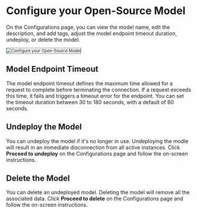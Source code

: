 # Configure your Open-Source Model


On the Configurations page, you can view the model name, edit the description, and add tags, adjust the model endpoint timeout duration, undeploy, or delete the model.

<img src="../images/configure-open-source-model.png" alt="Configure your Open-Source Model " title="Configure your Open-Source Model" style="border: 1px solid gray; zoom:80%;">

## Model Endpoint Timeout

The model endpoint timeout defines the maximum time allowed for a request to complete before terminating the connection. If a request exceeds this time, it fails and triggers a timeout error for the endpoint. You can set the timeout duration between 30 to 180 seconds, with a default of 60 seconds.



## Undeploy the Model 

You can undeploy the model if it's no longer in use. Undeploying the modle will result in an immediate disconnection from all active instances. Click **Proceed to undeploy** on the Configurations page and follow the on-screen instructions.

## Delete the Model

You can delete an undeployed model. Deleting the model will remove all the associated data. Click **Proceed to delete** on the Configurations page and follow the on-screen instructions.
